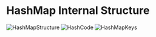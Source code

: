 # HashMap Internal Structure
![HashMapStructure](https://github.com/yurii-isaev/Java-core/assets/39811288/7c791f42-4d11-4cca-98ed-4856b7ceee27)
![HashCode](https://github.com/yurii-isaev/Java-core/assets/39811288/43abf4fe-152b-4e3d-b090-b9b851164a58)
![HashMapKeys](https://github.com/yurii-isaev/Java-core/assets/39811288/05aa1c7a-37d4-4771-ac9a-eccb06ceba70)
